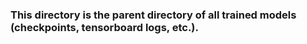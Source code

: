 ### This directory is the parent directory of all trained models (checkpoints, tensorboard logs, etc.).
